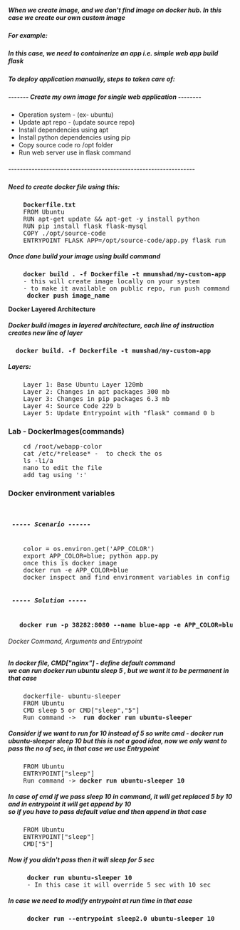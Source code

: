<h5>When we create image, and we don't find image on docker hub. In this case we create our own custom image</h5>
<h5>For example:</h5>
<h5>In this case, we need to containerize an app i.e. simple web app build flask</h5>
<h5>To deploy application manually, steps to taken care of:</h5>

<h5> ------- Create my own image for single web application -------- </h5>
<ul>
    <li>Operation system - (ex- ubuntu)</li>
    <li>Update apt repo - (update source repo)</li>
    <li>Install dependencies using apt</li>
    <li>Install python dependencies using pip</li>
    <li>Copy source code ro /opt folder</li>
    <li>Run web server use in flask command</li>
</ul>
<h5> ---------------------------------------------------------------- </h5>


<h5>Need to create docker file using this:</h5>
<pre>
    <b>Dockerfile.txt</b>
    FROM Ubuntu
    RUN apt-get update && apt-get -y install python
    RUN pip install flask flask-mysql
    COPY ./opt/source-code
    ENTRYPOINT FLASK_APP=/opt/source-code/app.py flask run
</pre>

<h5>Once done build your image using build command</h5>
<pre>
    <b>docker build . -f Dockerfile -t mmumshad/my-custom-app</b>
    - this will create image locally on your system
    - to make it available on public repo, run push command
    <b> docker push image_name</b> 
</pre>

<b>Docker Layered Architecture</b>
<h5> Docker build images in layered architecture, each line of instruction creates new line of layer </h5>
<pre> <b> docker build. -f Dockerfile -t mumshad/my-custom-app </b></pre>
<h5> Layers:</h5>
<pre>
    Layer 1: Base Ubuntu Layer 120mb
    Layer 2: Changes in apt packages 300 mb
    Layer 3: Changes in pip packages 6.3 mb
    Layer 4: Source Code 229 b
    Layer 5: Update Entrypoint with "flask" command 0 b
</pre>

<h3> Lab - DockerImages(commands)</h3>
<pre>
    cd /root/webapp-color
    cat /etc/*release* -  to check the os 
    ls -li/a
    nano to edit the file
    add tag using ':'
</pre>

<h3>Docker environment variables</h3>
<pre>
   <h5> ----- Scenario ------ </h5>
    color = os.environ.get('APP_COLOR')
    export APP_COLOR=blue; python app.py 
    once this is docker image
    docker run -e APP_COLOR=blue
    docker inspect and find environment variables in config section
   <h5> ----- Solution -----</h5>
   <b>docker run -p 38282:8080 --name blue-app -e APP_COLOR=blue kodeKloud/simple-webapp</b>
</pre>

<h6>Docker Command, Arguments and Entrypoint</h6>
<h5> In docker file, CMD["nginx"] - define default command <br>
we can run docker run ubuntu sleep 5 , but  we want it to be permanent in that case </h5>
<pre>
	dockerfile- ubuntu-sleeper
	FROM Ubuntu
	CMD sleep 5 or CMD["sleep","5"]
	Run command -> <b> run docker run ubuntu-sleeper </b>
</pre>

<h5> 
	Consider if we want to run for 10 instead of 5 so write cmd - docker run ubuntu-sleeper sleep 10
	but this is not a good idea, now we only want to pass the no of sec, in that case we use Entrypoint
</h5>
<pre>
	FROM Ubuntu
	ENTRYPOINT["sleep"]
	Run command -><b> docker run ubuntu-sleeper 10 </b>
</pre>

<h5>In case of cmd if we pass sleep 10 in command, it will get replaced 5 by 10 and in entrypoint it will get append by 10 <br>
so if you have to pass default value and then append in that case </h5>
<pre>
	FROM Ubuntu
	ENTRYPOINT["sleep"]
	CMD["5"]
</pre>

<h5> Now if you didn't pass then it will sleep for 5 sec </h5>
<pre>
    <b> docker run ubuntu-sleeper 10</b>
     - In this case it will override 5 sec with 10 sec
</pre>

<h5> In case we need to modify entrypoint at run time in that case</h5>
<pre>
     <b>docker run --entrypoint sleep2.0 ubuntu-sleeper 10 </b>
</pre>	
